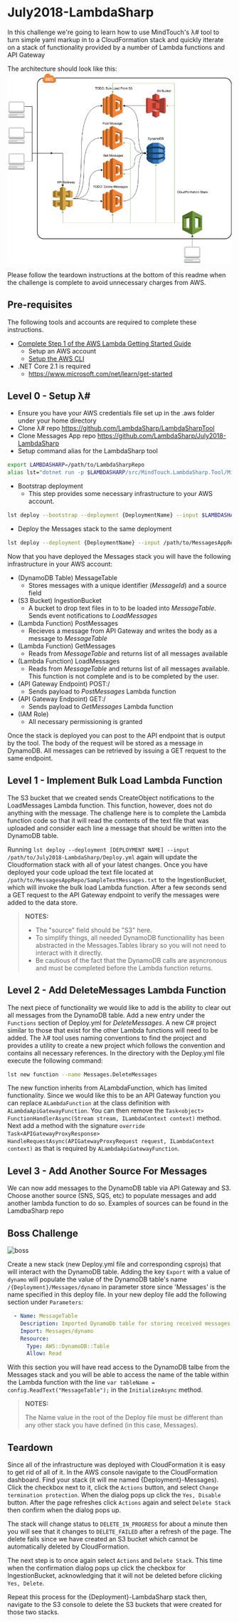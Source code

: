 # July2018-LambdaSharp

In this challenge we're going to learn how to use MindTouch's λ# tool to turn simple yaml markup in to a CloudFormation stack and quickly itterate on a stack of functionality provided by a number of Lambda functions and API Gateway

The architecture should look like this:
![stack](flow.png)

Please follow the teardown instructions at the bottom of this readme when the challenge is complete to avoid unnecessary charges from AWS.

## Pre-requisites

The following tools and accounts are required to complete these instructions.

- [Complete Step 1 of the AWS Lambda Getting Started Guide](http://docs.aws.amazon.com/lambda/latest/dg/setup.html)
  - Setup an AWS account
  - [Setup the AWS CLI](https://docs.aws.amazon.com/lambda/latest/dg/setup-awscli.html)
- .NET Core 2.1 is required
  - <https://www.microsoft.com/net/learn/get-started>

## Level 0 - Setup λ#
- Ensure you have your AWS credentials file set up in the .aws folder under your home directory
- Clone λ# repo <https://github.com/LambdaSharp/LambdaSharpTool>
- Clone Messages App repo <https://github.com/LambdaSharp/July2018-LambdaSharp>
- Setup command alias for the LambdaSharp tool
```bash
export LAMBDASHARP=/path/to/LambdaSharpRepo
alias lst="dotnet run -p $LAMBDASHARP/src/MindTouch.LambdaSharp.Tool/MindTouch.LambdaSharp.Tool.csproj --"
```
- Bootstrap deployment
  - This step provides some necessary infrastructure to your AWS account.
```bash
lst deploy --bootstrap --deployment {DeploymentName} --input $LAMBDASHARP/BootStrap/LambdaSharp/Deploy.yml
```


- Deploy the Messages stack to the same deployment
```bash
lst deploy --deployment {DeploymentName} --input /path/to/MessagesAppRepo/Deploy.yml
```

Now that you have deployed the Messages stack you will have the following infrastructure in your AWS account:
- (DynamoDB Table) MessageTable
  - Stores messages with a unique identifier (_MessageId_) and a source field
- (S3 Bucket) IngestionBucket
  - A bucket to drop text files in to to be loaded into _MessageTable_. Sends event notifications to _LoadMessages_
- (Lambda Function) PostMessages
  - Recieves a message from API Gateway and writes the body as a message to _MessageTable_
- (Lambda Function) GetMessages
  - Reads from _MessageTable_ and returns list of all messages available
- (Lambda Function) LoadMessages
  - Reads from _MessageTable_ and returns list of all messages available. This function is not complete and is to be completed by the user.
- (API Gateway Endpoint) POST:/
  - Sends payload to _PostMessages_ Lambda function
- (API Gateway Endpoint) GET:/
  - Sends payload to _GetMessages_ Lambda function
- (IAM Role)
  - All necessary permissioning is granted

Once the stack is deployed you can post to the API endpoint that is output by the tool. The body of the request will be 
stored as a message in DynamoDB. All messages can be retrieved by issuing a GET request to the same endpoint.

## Level 1 - Implement Bulk Load Lambda Function

The S3 bucket that we created sends CreateObject notifications to the LoadMessages Lambda function. This function, however, 
does not do anything with the message. The challenge here is to complete the Lambda function code so that it will read the 
contents of the text file that was uploaded and consider each line a message that should be written into the DynamoDB table.

Running `lst deploy --deployment [DEPLOYMENT NAME] --input /path/to/July2018-LambdaSharp/Deploy.yml` again will update 
the Cloudformation stack with all of your latest changes. 
Once you have deployed your code upload the text file located at `/path/to/MessagesAppRepo/SampleTextMessages.txt` to the 
IngestionBucket, which will invoke the bulk load Lambda function. 
After a few seconds send a GET request to the API Gateway endpoint to verify the messages were added to the data store.

> **NOTES:** 
>
> - The "source" field should be "S3" here.
> - To simplify things, all needed DynamoDB functionallity has been abstracted in the Messages.Tables library so you will not need to interact with it directly.
> - Be cautious of the fact that the DynamoDB calls are asyncronous and must be completed before the Lambda function returns.

## Level 2 - Add DeleteMessages Lambda Function

The next piece of functionality we would like to add is the ability to clear out all messages from the DynamoDB table. Add a new entry under the `Functions` section of Deploy.yml for _DeleteMessages_. A new C# project similar to those that exist for the other Lambda functions will need to be added. The λ# tool uses naming conventions to find the project and provides a utility to create a new project which follows the convention and contains all necessary references. In the directory with the Deploy.yml file execute the following command:

```bash
lst new function --name Messages.DeleteMessages
```

The new function inherits from ALambdaFunction, which has limited functionality. Since we would like this to be an API Gateway function you can replace `ALambdaFunction` at the class definition with `ALambdaApiGatewayFunction`. You can then remove the `Task<object> FunctionHandlerAsync(Stream stream, ILambdaContext context)` method. Next add a method with the signature `override Task<APIGatewayProxyResponse> HandleRequestAsync(APIGatewayProxyRequest request, ILambdaContext context)` as that is required by `ALambdaApiGatewayFunction`.

## Level 3 - Add Another Source For Messages

We can now add messages to the DynamoDB table via API Gateway and S3. Choose another source (SNS, SQS, etc) to populate messages and add another lambda function to do so. Examples of sources can be found in the LamdbaSharp repo

## Boss Challenge

![boss](http://images2.fanpop.com/image/photos/10400000/Bowser-nintendo-villains-10403203-500-413.jpg)

Create a new stack (new Deploy.yml file and corresponding csprojs) that will interact with the DynamoDB table. Adding the key `Export` with a value of `dynamo` will populate the value of the DynamoDB table's name `/{Deployment}/Messages/dynamo` in parameter store since 'Messages' is the name specified in this deploy file. In your new deploy file add the following section under `Parameters`:

```yaml
  - Name: MessageTable
    Description: Imported DynamoDb table for storing received messages
    Import: Messages/dynamo
    Resource:
      Type: AWS::DynamoDB::Table
      Allow: Read
```

With this section you will have read access to the DynamoDB talbe from the Messages stack and you will be able to access the name of the table within the Lambda function with the line `var tableName = config.ReadText("MessageTable");` in the `InitializeAsync` method.

> **NOTES:**
>
> The Name value in the root of the Deploy file must be different than any other stack you have defined (in this case, Messages).


## Teardown

Since all of the infrastructure was deployed with CloudFormation it is easy to get rid of all of it. In the AWS console navigate to the CloudFormation dashboard. Find your stack (it will me named {Deployment}-Messages). 
Click the checkbox next to it, click the `Actions` button, and select `Change termination protection`. When the dialog pops up click the `Yes, Disable` button. 
After the page refreshes click `Actions` again and select `Delete Stack` then confirm when the dialog pops up. 

The stack will change status to `DELETE_IN_PROGRESS` for about a minute then you will see that it changes to `DELETE_FAILED` after a refresh of the page. 
The delete fails since we have created an S3 bucket which cannot be automatically deleted by CloudFormation. 

The next step is to once again select `Actions` and `Delete Stack`. 
This time when the confirmation dialog pops up click the checkbox for IngestionBucket, acknowledging that it will not be deleted before clicking `Yes, Delete`.
 
Repeat this process for the {Deployment}-LambdaSharp stack then, navigate to the S3 console to delete the S3 buckets that were created for those two stacks.